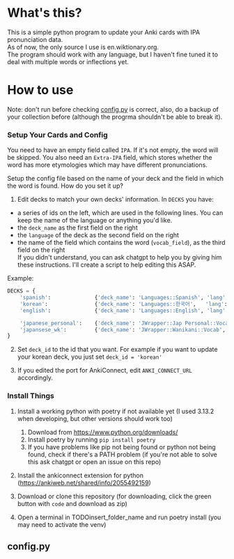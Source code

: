 # What's this?
This is a simple python program to update your Anki cards with IPA pronunciation data.  
As of now, the only source I use is en.wiktionary.org.  
The program should work with any language, but I haven't fine tuned it to deal with multiple words or inflections yet.  

# How to use
Note: don't run before checking [config.py](#configpy) is correct, also, do a backup of your collection before (although the progrma shouldn't be able to break it).

### Setup Your Cards and Config
You need to have an empty field called `IPA`. If it's not empty, the word will be skipped.
You also need an `Extra-IPA` field, which stores whether the word has more etymologies which may have different pronunciations.

Setup the config file based on the name of your deck and the field in which the word is found. 
How do you set it up?  
1) Edit decks to match your own decks' information. In `DECKS` you have:  
- a series of ids on the left, which are used in the following lines. You can keep the name of the language or anything you'd like.  
- the `deck_name` as the first field on the right  
- the `language` of the deck as the second field on the right  
- the name of the field which contains the word (`vocab_field`), as the third field on the right  
If you didn't understand, you can ask chatgpt to help you by giving him these instructions. I'll create a script to help editing this ASAP.  

Example:
```python
DECKS = {
    'spanish':              {'deck_name': 'Languages::Spanish', 'lang': 'spanish', 'vocab_field': 'Vocab'},
    'korean':               {'deck_name': 'Languages::한국어',   'lang': 'korean',  'vocab_field': 'Vocab'},
    'english':              {'deck_name': 'Languages::English', 'lang': 'english', 'vocab_field': 'Vocab'},

    'japanese_personal':    {'deck_name': 'JWrapper::Jap Personal::Vocab',  'lang': 'japanese', 'vocab_field': 'Vocab'},
    'japansese_wk':         {'deck_name': 'JWrapper::Wanikani::Vocab',      'lang': 'japanese', 'vocab_field': 'Vocab'},
}
```

2) Set `deck_id` to the id that you want. For example if you want to update your korean deck, you just set `deck_id = 'korean'`

3) If you edited the port for AnkiConnect, edit `ANKI_CONNECT_URL` accordingly.

### Install Things

1) Install a working python with poetry if not available yet (I used 3.13.2 when developing, but other versions should work too)
    1) Download from https://www.python.org/downloads/
    2) Install poetry by running `pip install poetry`
    3) If you have problems like pip not being found or python not being found, check if there's a PATH problem (if you're not able to solve this ask chatgpt or open an issue on this repo)

2) Install the ankiconnect extension for python (https://ankiweb.net/shared/info/2055492159)

3) Download or clone this repository (for downloading, click the green button with `code` and download as zip) 

4) Open a terminal in TODOinsert_folder_name and run poetry install (you may need to activate the venv)

## config.py